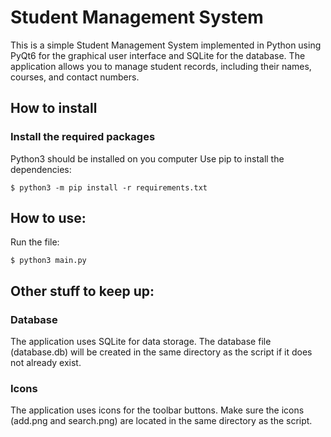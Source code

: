 # Student Management System

This is a simple Student Management System implemented in Python using PyQt6 for the graphical user interface and SQLite for the database. The application allows you to manage student records, including their names, courses, and contact numbers.

## How to install

### Install the required packages

Python3 should be installed on you computer
Use pip to install the dependencies:
```console
$ python3 -m pip install -r requirements.txt
```

## How to use:
Run the file:
```commandline
$ python3 main.py
```

## Other stuff to keep up:

### Database

The application uses SQLite for data storage. The database file (database.db) will be created in the same directory as the script if it does not already exist.

### Icons

The application uses icons for the toolbar buttons. Make sure the icons (add.png and search.png) are located in the same directory as the script.
